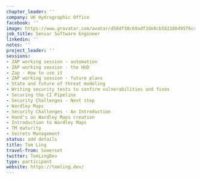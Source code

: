 ```yaml
---
chapter_leader: ''
company: UK Hydrographic Office
facebook: ''
image: https://www.gravatar.com/avatar/d50df30c69adf3de8cb582186495f6cc?s=150
job_title: Senior Software Engineer
linkedin: ''
notes: ''
project_leader: ''
sessions:
- ZAP working session - automation
- ZAP working session - the HUD
- Zap - How to use it
- ZAP working session - future plans
- State and future of threat modeling
- Writing security tests to confirm vulnerabilities and fixes
- Securing the CI Pipeline
- Security Challenges - Next step
- Wardley Maps
- Security Challenges - An Introduction
- Hand's on Wardley Maps creation
- Introduction to Wardley Maps
- TM maturity
- Secrets Management
status: add details
title: Tom Ling
travel-from: Somerset
twitter: TomLingDev
type: participant
website: https://tomling.dev/
---
```


<!-- put more details about participant here -->